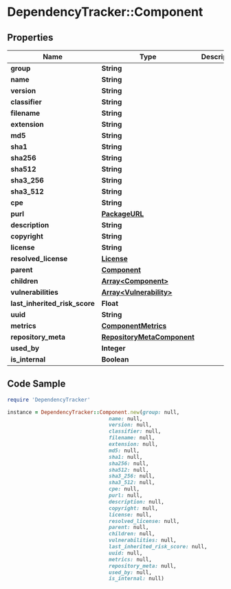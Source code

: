 # DependencyTracker::Component

## Properties

Name | Type | Description | Notes
------------ | ------------- | ------------- | -------------
**group** | **String** |  | [optional] 
**name** | **String** |  | [optional] 
**version** | **String** |  | [optional] 
**classifier** | **String** |  | [optional] 
**filename** | **String** |  | [optional] 
**extension** | **String** |  | [optional] 
**md5** | **String** |  | [optional] 
**sha1** | **String** |  | [optional] 
**sha256** | **String** |  | [optional] 
**sha512** | **String** |  | [optional] 
**sha3_256** | **String** |  | [optional] 
**sha3_512** | **String** |  | [optional] 
**cpe** | **String** |  | [optional] 
**purl** | [**PackageURL**](PackageURL.md) |  | [optional] 
**description** | **String** |  | [optional] 
**copyright** | **String** |  | [optional] 
**license** | **String** |  | [optional] 
**resolved_license** | [**License**](License.md) |  | [optional] 
**parent** | [**Component**](Component.md) |  | [optional] 
**children** | [**Array&lt;Component&gt;**](Component.md) |  | [optional] 
**vulnerabilities** | [**Array&lt;Vulnerability&gt;**](Vulnerability.md) |  | [optional] 
**last_inherited_risk_score** | **Float** |  | [optional] 
**uuid** | **String** |  | 
**metrics** | [**ComponentMetrics**](ComponentMetrics.md) |  | [optional] 
**repository_meta** | [**RepositoryMetaComponent**](RepositoryMetaComponent.md) |  | [optional] 
**used_by** | **Integer** |  | [optional] 
**is_internal** | **Boolean** |  | [optional] 

## Code Sample

```ruby
require 'DependencyTracker'

instance = DependencyTracker::Component.new(group: null,
                                 name: null,
                                 version: null,
                                 classifier: null,
                                 filename: null,
                                 extension: null,
                                 md5: null,
                                 sha1: null,
                                 sha256: null,
                                 sha512: null,
                                 sha3_256: null,
                                 sha3_512: null,
                                 cpe: null,
                                 purl: null,
                                 description: null,
                                 copyright: null,
                                 license: null,
                                 resolved_license: null,
                                 parent: null,
                                 children: null,
                                 vulnerabilities: null,
                                 last_inherited_risk_score: null,
                                 uuid: null,
                                 metrics: null,
                                 repository_meta: null,
                                 used_by: null,
                                 is_internal: null)
```


